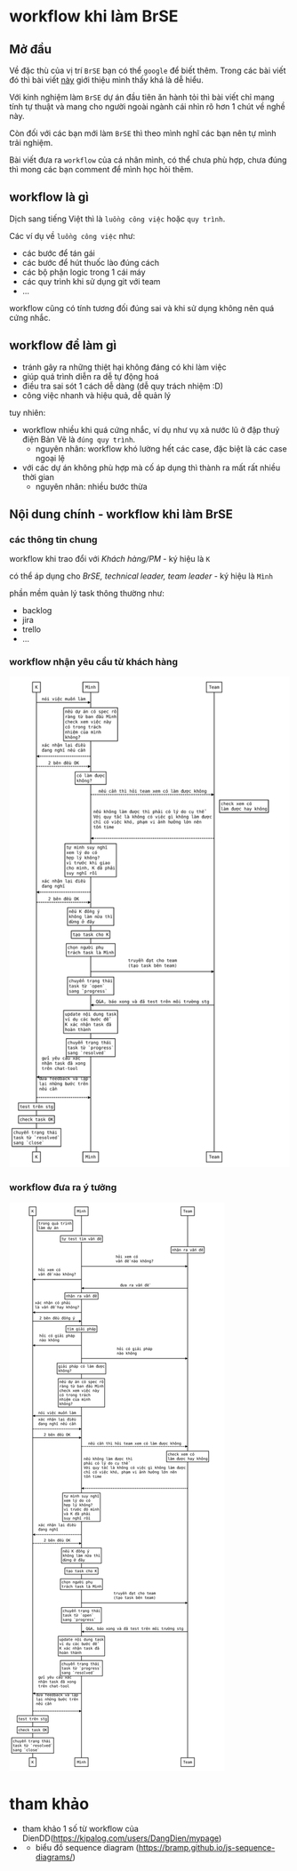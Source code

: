 # workflow khi làm BrSE

## Mở đầu

Về đặc thù của vị trí `BrSE` bạn có thể `google` để biết thêm. Trong các bài viết đó thì bài viết [này](https://itviec.com/blog/ky-su-cau-noi-la-gi/) giới thiệu mình thấy khá là dễ hiểu.

Với kinh nghiệm làm `BrSE` dự án đầu tiên ăn hành tỏi thì bài viết chỉ mang tính tự thuật và mang cho người ngoài ngành cái nhìn rõ hơn 1 chút về nghề này.

Còn đối với các bạn mới làm `BrSE` thì theo mình nghĩ các bạn nên tự mình trải nghiệm.

Bài viết đưa ra `workflow` của cá nhân mình, có thể chưa phù hợp, chưa đúng thì mong các bạn comment để mình học hỏi thêm.

## workflow là gì

Dịch sang tiếng Việt thì là `luồng công việc` hoặc `quy trình`.

Các ví dụ về `luồng công việc` như:
- các bước để tán gái
- các bước để hút thuốc lào đúng cách
- các bộ phận logic trong 1 cái máy
- các quy trình khi sử dụng git với team
- ...

workflow cũng có tính tương đối đúng sai và khi sử dụng không nên quá cứng nhắc.


## workflow để làm gì

- tránh gây ra những thiệt hại không đáng có khi làm việc
- giúp quá trình diễn ra dễ tự động hoá
- điều tra sai sót 1 cách dễ dàng (dễ quy trách nhiệm :D)
- công việc nhanh và hiệu quả, dễ quản lý

tuy nhiên:
- workflow nhiều khi quá cứng nhắc, ví dụ như vụ xả nước lũ ở đập thuỷ điện Bản Vẽ là `đúng quy trình`.
  - nguyên nhân: workflow khó lường hết các case, đặc biệt là các case ngoại lệ
- với các dự án không phù hợp mà cố áp dụng thì thành ra mất rất nhiều thời gian
  - nguyên nhân: nhiều bước thừa


## Nội dung chính - workflow khi làm BrSE

### các thông tin chung
workflow khi trao đổi với *Khách hàng/PM* - ký hiệu là `K`

có thể áp dụng cho *BrSE, technical leader, team leader* - ký hiệu là `Mình`

phần mềm quản lý task thông thường như:
- backlog
- jira
- trello
- ...

### workflow nhận yêu cầu từ khách hàng

![](./output/workflow_voi_nguoi_giao_va_nhan_viec.svg)

### workflow đưa ra ý tưởng

![](./output/workflow_voi_nguoi_giao_va_nhan_viec_dua_ra_y_tuong.svg)

# tham khảo

- tham khảo 1 số từ workflow của DienDD(https://kipalog.com/users/DangDien/mypage)
- - biểu đồ sequence diagram (https://bramp.github.io/js-sequence-diagrams/)
